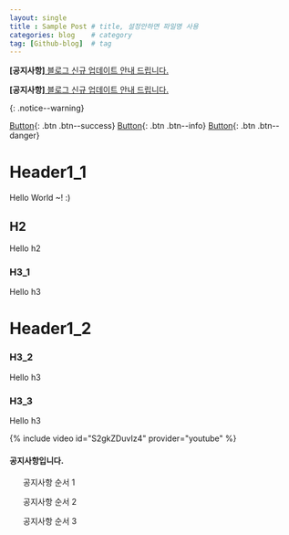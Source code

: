 ```yaml
---
layout: single            
title : Sample Post # title, 설정안하면 파일명 사용
categories: blog    # category
tag: [Github-blog]  # tag
---
```

<!-- 티가 잘 나지 않아서 아쉽다. -->
**[공지사항]**[ 블로그 신규 업데이트 안내 드립니다. ](https://mmistakes.github.io/minimal-mistakes/docs/quick-start-guide/)

<!-- Notice 기능 추가 -->
<!-- Refer : https://mmistakes.github.io/minimal-mistakes/docs/utility-classes/#notices -->
**[공지사항]**[ 블로그 신규 업데이트 안내 드립니다. ](https://mmistakes.github.io/minimal-mistakes/docs/quick-start-guide/)
<!-- 적용하려는 문장 아랫줄에 추가해줘야한다. -->
{: .notice--warning}

[Button](https://naver.com){: .btn .btn--success}
[Button](https://google.com){: .btn .btn--info}
[Button](https://Qussong.github.io){: .btn .btn--danger}

# Header1_1
Hello World ~! :)

## H2
Hello h2

### H3_1
Hello h3

# Header1_2

### H3_2
Hello h3

### H3_3
Hello h3

{% include video id="S2gkZDuvIz4" provider="youtube" %}

<!-- Notice 여러줄 작성 -->
<div class="notice--success">
<h4>공지사항입니다.</h4>
<ul>공지사항 순서 1</ul>
<ul>공지사항 순서 2</ul>
<ul>공지사항 순서 3</ul>
</div>
